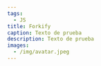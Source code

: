 ```yaml
---
tags:
  - JS
title: Forkify
caption: Texto de prueba
description: Texto de prueba
images:
  - /img/avatar.jpeg
---
```


